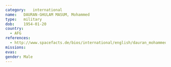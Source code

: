 ```yaml
---
category:	international
name:	DAURAN-GHULAM MASUM, Mohammed
type:	military
dob:	1954-01-20
country:
  - AFG
references:
  - http://www.spacefacts.de/bios/international/english/dauran_mohammed.htm
missions:
evas:
gender:	Male
---
```

